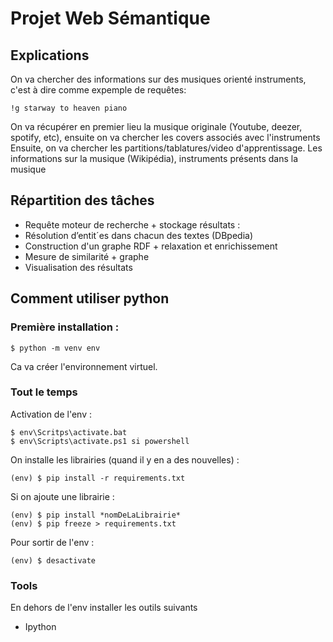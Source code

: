# Projet Web Sémantique

## Explications

On va chercher des informations sur des musiques orienté instruments, c'est à dire comme expemple de requêtes:

    !g starway to heaven piano

On va récupérer en premier lieu la musique originale (Youtube, deezer, spotify, etc), ensuite on va chercher les covers associés avec l'instruments
Ensuite, on va chercher les partitions/tablatures/video d'apprentissage. Les informations sur la musique (Wikipédia), instruments présents dans la musique


## Répartition des tâches

- Requête moteur de recherche + stockage résultats : 
- Résolution d’entit´es dans chacun des textes (DBpedia)
- Construction d'un graphe RDF + relaxation et enrichissement
- Mesure de similarité + graphe
- Visualisation des résultats


## Comment utiliser python

### Première installation :

    $ python -m venv env

Ca va créer l'environnement virtuel.

### Tout le temps

Activation de l'env :

    $ env\Scritps\activate.bat
    $ env\Scripts\activate.ps1 si powershell

On installe les librairies (quand il y en a des nouvelles) :

    (env) $ pip install -r requirements.txt

Si on ajoute une librairie :

    (env) $ pip install *nomDeLaLibrairie*
    (env) $ pip freeze > requirements.txt

Pour sortir de l'env :

    (env) $ desactivate

### Tools

En dehors de l'env installer les outils suivants

- Ipython

